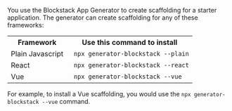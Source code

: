 You use the Blockstack App Generator to create scaffolding for a starter application. The generator can create scaffolding for any of these frameworks:

<table class="uk-table">
  <tr>
    <th>Framework</th>
    <th>Use this command to install</th>
  </tr>
  <tr>
    <td>Plain Javascript</td>
    <td><code> npx generator-blockstack --plain</code></td>
  </tr>
  <tr>
    <td>React</td>
    <td><code> npx generator-blockstack --react</code></td>
  </tr>
  <tr>
    <td>Vue</td>
    <td><code> npx generator-blockstack --vue
</code></td>
  </tr>
</table>

For example, to install a Vue scaffolding, you would use the  `npx generator-blockstack --vue` command.
